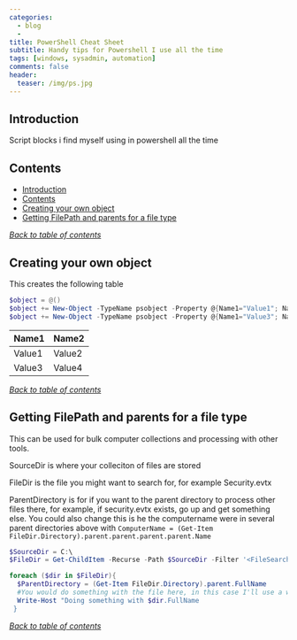 ```yaml
---
categories:
  - blog
  - 
title: PowerShell Cheat Sheet
subtitle: Handy tips for Powershell I use all the time
tags: [windows, sysadmin, automation]
comments: false
header:
  teaser: /img/ps.jpg
---
```


## Introduction
Script blocks i find myself using in powershell all the time

## Contents

- [Introduction](#introduction)
- [Contents](#contents)
- [Creating your own object](#creating-your-own-object)
- [Getting FilePath and parents for a file type](#Getting-FilePath-and-parents-for-a-file-type)

[*Back to table of contents*](#contents)

## Creating your own object

This creates the following table

```PowerShell
$object = @()
$object += New-Object -TypeName psobject -Property @{Name1="Value1"; Name2="Value2"}
$object += New-Object -TypeName psobject -Property @{Name1="Value3"; Name2="Value4"}

```

Name1 | Name2
----- |  -----
Value1 | Value2
Value3 | Value4

[*Back to table of contents*](#contents)


## Getting FilePath and parents for a file type

This can be used for bulk computer collections and processing with other tools. 

SourceDir is where your colleciton of files are stored

FileDir is the file you might want to search for, for example Security.evtx

ParentDirectory is for if you want to the parent directory to process other files there, for example, if security.evtx exists, go up and get something else. You could also change this is he the computername were in several parent directories above with `ComputerName = (Get-Item FileDir.Directory).parent.parent.parent.parent.Name`

```PowerShell
$SourceDir = C:\
$FileDir = Get-ChildItem -Recurse -Path $SourceDir -Filter '<FileSearchingFor>'

foreach ($dir in $FileDir){
  $ParentDirectory = (Get-Item FileDir.Directory).parent.FullName
  #You would do something with the file here, in this case I'll use a write-host
  Write-Host "Doing something with $dir.FullName
 }
```

[*Back to table of contents*](#contents)
